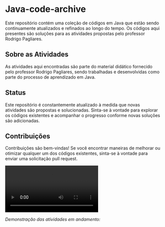 # Java-code-archive

Este repositório contém uma coleção de códigos em Java que estão sendo continuamente atualizados e refinados ao longo do tempo. Os códigos aqui presentes são soluções para as atividades propostas pelo professor Rodrigo Pagliares.

## Sobre as Atividades

As atividades aqui encontradas são parte do material didático fornecido pelo professor Rodrigo Pagliares, sendo trabalhadas e desenvolvidas como parte do processo de aprendizado em Java.

## Status

Este repositório é constantemente atualizado à medida que novas atividades são propostas e solucionadas. Sinta-se à vontade para explorar os códigos existentes e acompanhar o progresso conforme novas soluções são adicionadas.

## Contribuições

Contribuições são bem-vindas! Se você encontrar maneiras de melhorar ou otimizar qualquer um dos códigos existentes, sinta-se à vontade para enviar uma solicitação pull request.

![Demonstração das Atividades](https://i.gifer.com/6tXM.mp4)

*Demonstração das atividades em andamento:*

